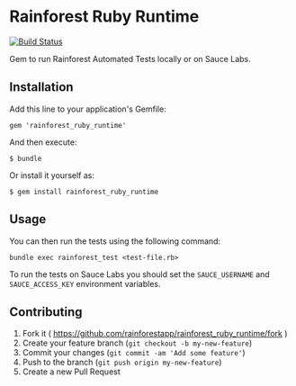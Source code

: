 # Rainforest Ruby Runtime

[![Build Status](https://travis-ci.org/rainforestapp/rainforest_ruby_runtime.svg)](https://travis-ci.org/rainforestapp/rainforest_ruby_runtime)

Gem to run Rainforest Automated Tests locally or on Sauce Labs.

## Installation

Add this line to your application's Gemfile:

    gem 'rainforest_ruby_runtime'

And then execute:

    $ bundle

Or install it yourself as:

    $ gem install rainforest_ruby_runtime

## Usage

You can then run the tests using the following command:
```
bundle exec rainforest_test <test-file.rb>
```

To run the tests on Sauce Labs you should set the `SAUCE_USERNAME` and `SAUCE_ACCESS_KEY` environment variables.

## Contributing

1. Fork it ( https://github.com/rainforestapp/rainforest_ruby_runtime/fork )
2. Create your feature branch (`git checkout -b my-new-feature`)
3. Commit your changes (`git commit -am 'Add some feature'`)
4. Push to the branch (`git push origin my-new-feature`)
5. Create a new Pull Request
